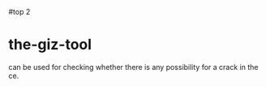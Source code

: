 #top 2
# the-giz-tool
can be used for checking whether there is any possibility for a crack in the ce.
